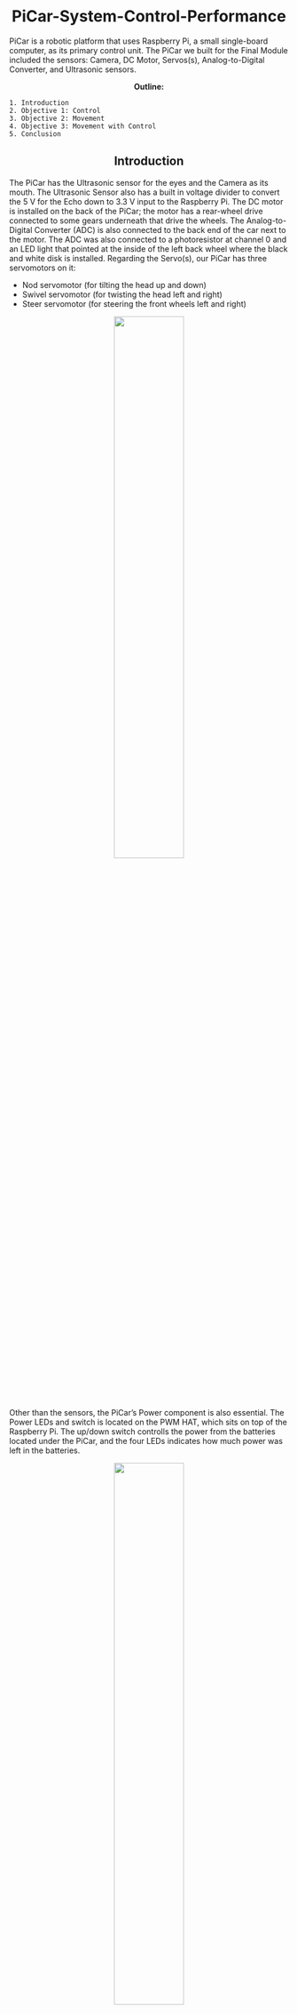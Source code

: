 <div align="center">
    <h1 id="Header">PiCar-System-Control-Performance</h1>
</div>

PiCar is a robotic platform that uses Raspberry Pi, a small single-board computer, as its primary control unit. The PiCar we built for the Final Module included the sensors: Camera, DC Motor, Servos(s), Analog-to-Digital Converter, and Ultrasonic sensors.

<div align="center">
    <b>Outline:</b>
    <p style="margin-top:10px;"></p>
</div>

    1. Introduction
    2. Objective 1: Control
    3. Objective 2: Movement
    4. Objective 3: Movement with Control
    5. Conclusion

<div align="center">
    <h2 id="Header">Introduction</h2>
</div>

The PiCar has the Ultrasonic sensor for the eyes and the Camera as its mouth. The Ultrasonic Sensor also has a built in voltage divider to convert the 5 V for the Echo down to 3.3 V input to the Raspberry Pi. The DC motor is installed on the back of the PiCar; the motor has a rear-wheel drive connected to some gears underneath that drive the wheels. The Analog-to-Digital Converter (ADC) is also connected to the back end of the car next to the motor. The ADC was also connected to a photoresistor at channel 0 and an LED light that pointed at the inside of the left back wheel where the black and white disk is installed. Regarding the Servo(s), our PiCar has three servomotors on it:
* Nod servomotor (for tilting the head up and down)
* Swivel servomotor (for twisting the head left and right)
* Steer servomotor (for steering the front wheels left and right)

<p align="center" width="100%">
    <img width="50%" src="https://github.com/kananahmadov2001/PiCar-System-Control-Performance/assets/135070652/28984a60-a50c-4976-ba48-2b17961fa3f6"> 
</p>

Other than the sensors, the PiCar’s Power component is also essential. The Power LEDs and switch is located on the PWM HAT, which sits on top of the Raspberry Pi. The up/down switch controlls the power from the batteries located under the PiCar, and the four LEDs indicates how much power was left in the batteries.

<p align="center" width="100%">
    <img width="50%" src="https://github.com/kananahmadov2001/PiCar-System-Control-Performance/assets/135070652/fec7c5b2-c88e-4d00-b544-056300e7df36"> 
</p>

Through the implementation of knowledge and methods learned from our ESE 205: Engineering Design class and the idea of PID control, we were able to successfully complete our "PiCar System Performance and Control" project, which had three objectives: Control, Movement, and Movement with Control. 


<div align="center">
    <h2 id="Header">Objective 1: Control</h2>
</div>

The primary focus of our first objective was to design a control system for the PiCar. We overcame significant challenges and successfully implemented a PID-control system, effectively controlling motor speed in a no-load environment. 

<p align="center" width="100%">
    <img width="50%" src="https://github.com/kananahmadov2001/PiCar-System-Control-Performance/assets/135070652/5caf4583-51ab-4efa-bcfb-fece10e241b6"> 
</p>

<p align="center" width="100%">
    <img width="50%" src="https://github.com/kananahmadov2001/PiCar-System-Control-Performance/assets/135070652/ad107880-8322-4abc-84ff-783b036f044f"> 
</p>

We got a steady velocity-time plot for the PiCar with only Control at the RPS of 5. The strange bottom spike at the t = 2.4 sec could be due to some bad photo-resistor reading. Regarding the system performance results, we calculated the RPS of 4.929 for our plot and found the Peak RPS to be 6.240. Since calculated the RPS, then the Steady State Error is 5 - 4.929 = 0.071. The 90% of our calculated RPS is 4.436, therefore we found the Response Time to be t = 0.60 sec where the RPS value has a sharp increase to an RPS of 5.940 – past an RPS of 4.436. Finally, the OverShoot was ((6.240 – 5.000)/5.000)*100 = - 24.8%. To justify the reasoning why our real time calculations are accurate, we modified our plotting program and just examined a steady state portion of that data (power of 2 amount of data) to determine the FFT.

<p align="center" width="100%">
    <img width="50%" src="https://github.com/kananahmadov2001/PiCar-System-Control-Performance/assets/135070652/5fd64270-9a65-42ce-ae2f-2afe4d377a7f"> 
</p>


<div align="center">
    <h2 id="Header">Objective 2: Movement</h2>
</div>

The second objective was to create a program that would drive the PiCar to a blue object positioned at least 10 feet away, with the PiCar turned up to 30◦ degrees away from the blue object in either direction. We used an ultrasonic sensor to control motor speed and a camera-angle-tracking algorithm to control servos in an effort to meet speed, distance, and direction targets as the PiCar traversed to a blue object. 


<div align="center">
    <h2 id="Header">Objective 3: Movement with Control</h2>
</div>

For our third objective, we combined the methods from the first two objectives. This allowed us to use PID control and camera tracking to achieve a level of precision and accuracy in pathing to the blue object, all while maintaining a constant driving speed of 5 RPS. 

<p align="center" width="100%">
    <img width="50%" src="https://github.com/kananahmadov2001/PiCar-System-Control-Performance/assets/135070652/546e58ce-4fb0-4180-8fd1-6035fdde1a6b"> 
</p>

The velocity-time plot with Movement and Control is not as smooth as the velocity-time plot with only Control; this is due to the increased system dynamics, non-linearities, and the friction. Regarding the system performance results, we calculated the RPS of 4.812 for our plot and found the Peak RPS to be 6.450. Since calculated the RPS, then the Steady State Error is 5 - 4.812 = 0.188. The 90% of out calculated RPS is 4.331, therefore we founded Response Time to be t = 3.935 sec at RPS of 5.004. Finally, the OverShoot was ((6.450 – 5.000)/5.000)*100 = 29.0%

<div align="center">
    <h2 id="Header">Conclusion</h2>
</div>

Ultimately, through these objectives, we concluded that Kp balances the stability. The system may be slow and exhibit steady-state error if it's too low. If it's too high, it can cause instability. Ki ensures the system remains stable while achieving the desired accuracy. It should be set to correct steady-state errors without causing oscillation or overshooting. Finally, Kd should dampen oscillations and stabilize the system without introducing excess noise. Future investigations into PID control would serve to further display the complex relationships between the three coefficients: Kp, Ki, and Kd.

If you would like to know more about the "PiCar-System-Control-Performance" project, checkout our report: https://github.com/kananahmadov2001/PiCar-System-Control-Performance/blob/main/Final_Report_ESE205.pdf
